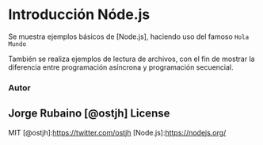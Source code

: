 # Introducción Nóde.js

Se muestra ejemplos básicos de [Node.js], haciendo uso del famoso ```Hola Mundo```

También se realiza ejemplos de lectura de archivos, con el fin de mostrar la diferencia entre programación asíncrona y programación secuencial.


### Autor
Jorge Rubaino [@ostjh]
License
----
MIT
[@ostjh]:https://twitter.com/ostjh
[Node.js]:https://nodejs.org/
